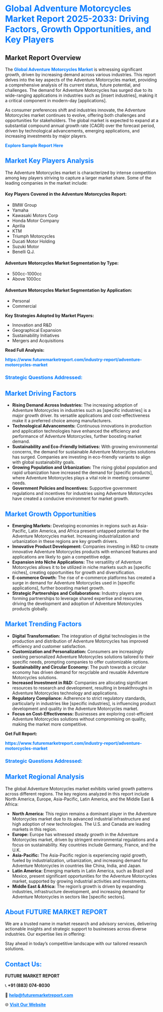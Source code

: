 <h1 style="color: #007BFF;">Global Adventure Motorcycles Market Report 2025-2033: Driving Factors, Growth Opportunities, and Key Players</h1>

<section id="overview">
<h2>Market Report Overview</h2>
<p>The <a href="https://www.futuremarketreport.com/industry-report/adventure-motorcycles-market" style="color: #007BFF; text-decoration: none;"><strong>Global Adventure Motorcycles Market</strong></a> is witnessing significant growth, driven by increasing demand across various industries. This report delves into the key aspects of the Adventure Motorcycles market, providing a comprehensive analysis of its current status, future potential, and challenges. The demand for Adventure Motorcycles has surged due to its wide-ranging applications in industries such as [insert industries], making it a critical component in modern-day [applications].</p>
<p>As consumer preferences shift and industries innovate, the Adventure Motorcycles market continues to evolve, offering both challenges and opportunities for stakeholders. The global market is expected to expand at a substantial compound annual growth rate (CAGR) over the forecast period, driven by technological advancements, emerging applications, and increasing investments by major players.</p>
</section>

<section id="overview">
<p><a href="https://www.futuremarketreport.com/request-sample/reportId=93022" style="color: #007BFF; text-decoration: none;"><strong>Explore Sample Report Here</strong></a></p>
</section>

<section id="key-players">
<h2 style="color: #007BFF;">Market Key Players Analysis</h2>
<p>The Adventure Motorcycles market is characterized by intense competition among key players striving to capture a larger market share. Some of the leading companies in the market include:</p>
<h4>Key Players Covered in the Adventure Motorcycles Report:</h4>
<ul><li>BMW Group</li><li>Yamaha</li><li>Kawasaki Motors Corp</li><li>Honda Motor Company</li><li>Aprilia</li><li>KTM</li><li>Triumph Motorcycles</li><li>Ducati Motor Holding</li><li>Suzuki Motor</li><li>Benelli Q.J.</li></ul>
<h4>Adventure Motorcycles Market Segmentation by Type:</h4>
<ul><li>500cc-1000cc</li><li>Above 1000cc</li></ul>

<h4>Adventure Motorcycles Market Segmentation by Application:</h4>
<ul><li>Personal</li><li>Commercial</li></ul>
<p><strong>Key Strategies Adopted by Market Players:</strong></p>
<ul>
<li>Innovation and R&D</li>
<li>Geographical Expansion</li>
<li>Sustainability Initiatives</li>
<li>Mergers and Acquisitions</li>
</ul>
</section>

<section>
<p><strong>Read Full Analysis: </strong></p><a href="https://www.futuremarketreport.com/industry-report/adventure-motorcycles-market" style="color: #007BFF; text-decoration: none;"><strong>https://www.futuremarketreport.com/industry-report/adventure-motorcycles-market</strong></a>
<h3 style="color: #007BFF;">Strategic Questions Addressed:</h3>
</section>

<section id="driving-factors">
<h2 style="color: #007BFF;">Market Driving Factors</h2>
<ul>
<li><strong>Rising Demand Across Industries:</strong> The increasing adoption of Adventure Motorcycles in industries such as [specific industries] is a major growth driver. Its versatile applications and cost-effectiveness make it a preferred choice among manufacturers.</li>
<li><strong>Technological Advancements:</strong> Continuous innovations in production and application technologies have enhanced the efficiency and performance of Adventure Motorcycles, further boosting market demand.</li>
<li><strong>Sustainability and Eco-Friendly Initiatives:</strong> With growing environmental concerns, the demand for sustainable Adventure Motorcycles solutions has surged. Companies are investing in eco-friendly variants to align with global sustainability goals.</li>
<li><strong>Growing Population and Urbanization:</strong> The rising global population and rapid urbanization have increased the demand for [specific products], where Adventure Motorcycles plays a vital role in meeting consumer needs.</li>
<li><strong>Government Policies and Incentives:</strong> Supportive government regulations and incentives for industries using Adventure Motorcycles have created a conducive environment for market growth.</li>
</ul>
</section>

<section id="growth-opportunities">
<h2 style="color: #007BFF;">Market Growth Opportunities</h2>
<ul>
<li><strong>Emerging Markets:</strong> Developing economies in regions such as Asia-Pacific, Latin America, and Africa present untapped potential for the Adventure Motorcycles market. Increasing industrialization and urbanization in these regions are key growth drivers.</li>
<li><strong>Innovative Product Development:</strong> Companies investing in R&D to create innovative Adventure Motorcycles products with enhanced features and applications are likely to gain a competitive edge.</li>
<li><strong>Expansion into Niche Applications:</strong> The versatility of Adventure Motorcycles allows it to be utilized in niche markets such as [specific niches], creating opportunities for growth and diversification.</li>
<li><strong>E-commerce Growth:</strong> The rise of e-commerce platforms has created a surge in demand for Adventure Motorcycles used in [specific applications], further boosting market growth.</li>
<li><strong>Strategic Partnerships and Collaborations:</strong> Industry players are forming partnerships to leverage shared expertise and resources, driving the development and adoption of Adventure Motorcycles products globally.</li>
</ul>
</section>

<section id="trending-factors">
<h2 style="color: #007BFF;">Market Trending Factors</h2>
<ul>
<li><strong>Digital Transformation:</strong> The integration of digital technologies in the production and distribution of Adventure Motorcycles has improved efficiency and customer satisfaction.</li>
<li><strong>Customization and Personalization:</strong> Consumers are increasingly seeking personalized Adventure Motorcycles solutions tailored to their specific needs, prompting companies to offer customizable options.</li>
<li><strong>Sustainability and Circular Economy:</strong> The push towards a circular economy has driven demand for recyclable and reusable Adventure Motorcycles solutions.</li>
<li><strong>Increased Investment in R&D:</strong> Companies are allocating significant resources to research and development, resulting in breakthroughs in Adventure Motorcycles technology and applications.</li>
<li><strong>Regulatory Compliance:</strong> Adherence to strict regulatory standards, particularly in industries like [specific industries], is influencing product development and quality in the Adventure Motorcycles market.</li>
<li><strong>Focus on Cost-Effectiveness:</strong> Businesses are exploring cost-efficient Adventure Motorcycles solutions without compromising on quality, making the market more competitive.</li>
</ul>
</section>

<section>
<p><strong>Get Full Report: </strong></p><a href="https://www.futuremarketreport.com/industry-report/adventure-motorcycles-market" style="color: #007BFF; text-decoration: none;"><strong>https://www.futuremarketreport.com/industry-report/adventure-motorcycles-market</strong></a>
<h3 style="color: #007BFF;">Strategic Questions Addressed:</h3>
</section>


<section id="regional-analysis">
<h2 style="color: #007BFF;">Market Regional Analysis</h2>
<p>The global Adventure Motorcycles market exhibits varied growth patterns across different regions. The key regions analyzed in this report include North America, Europe, Asia-Pacific, Latin America, and the Middle East & Africa:</p>
<ul>
<li><strong>North America:</strong> This region remains a dominant player in the Adventure Motorcycles market due to its advanced industrial infrastructure and high adoption of new technologies. The U.S. and Canada are leading markets in this region.</li>
<li><strong>Europe:</strong> Europe has witnessed steady growth in the Adventure Motorcycles market, driven by stringent environmental regulations and a focus on sustainability. Key countries include Germany, France, and the U.K.</li>
<li><strong>Asia-Pacific:</strong> The Asia-Pacific region is experiencing rapid growth, fueled by industrialization, urbanization, and increasing demand for Adventure Motorcycles in countries like China, India, and Japan.</li>
<li><strong>Latin America:</strong> Emerging markets in Latin America, such as Brazil and Mexico, present significant opportunities for the Adventure Motorcycles market, supported by growing industrial activities and investments.</li>
<li><strong>Middle East & Africa:</strong> The region’s growth is driven by expanding industries, infrastructure development, and increasing demand for Adventure Motorcycles in sectors like [specific sectors].</li>
</ul>
</section>

<footer>
<h2 style="color: #007BFF;">About FUTURE MARKET REPORT</h2>
<p>We are a trusted name in market research and advisory services, delivering actionable insights and strategic support to businesses across diverse industries. Our expertise lies in offering:</p>

<p>Stay ahead in today’s competitive landscape with our tailored research solutions.</p>

<h2 style="color: #007BFF;">Contact Us:</h2>
<p><strong>FUTURE MARKET REPORT</strong></p>
<p>📞 <strong>+91 (883) 074-8030</strong></p>
<p>📧 <strong><a href="mailto:help@futuremarketreport.com" style="color: #007BFF;">help@futuremarketreport.com</a></strong></p>
<p>🌐 <strong><a href="https://www.futuremarketreport.com/" style="color: #007BFF;">Visit Our Website</a></strong></p>
</footer>